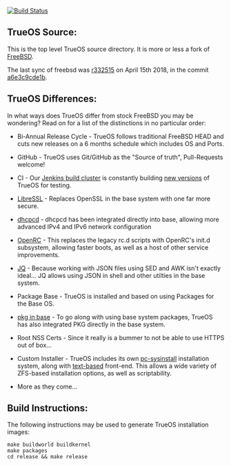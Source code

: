 [![Build Status](https://builds.ixsystems.com/jenkins/job/TrueOS%20-%20World%20CI/job/trueos-master/badge/icon)](https://builds.ixsystems.com/jenkins/job/TrueOS%20-%20World%20CI/job/trueos-master/)

TrueOS Source:
--------------

This is the top level TrueOS source directory. It is more or less a fork
of [FreeBSD](https://github.com/freebsd/freebsd).

The last sync of freebsd was [r332515](https://svnweb.freebsd.org/base/head/?pathrev=332515) on April 15th 2018, in the commit [a6e3c9cde1b](https://github.com/trueos/trueos/commit/a6e3c9cde1b).

TrueOS Differences:
--------------

In what ways does TrueOS differ from stock FreeBSD you may be wondering?
Read on for a list of the distinctions in no particular order:

* Bi-Annual Release Cycle - TrueOS follows traditional FreeBSD HEAD and cuts new releases
on a 6 months schedule which includes OS and Ports.

* GitHub - TrueOS uses Git/GitHub as the "Source of truth", Pull-Requests welcome!

* CI - Our [Jenkins build cluster](https://builds.ixsystems.com/jenkins/job/TrueOS%20-%20World%20CI/) is constantly building [new versions](https://builds.ixsystems.com/jenkins/job/TrueOS%20-%20World%20CI/job/trueos-master/) of TrueOS for testing.

* [LibreSSL](https://www.libressl.org/) - Replaces OpenSSL in the base system with one far more secure.

* [dhcpcd](https://github.com/rsmarples/dhcpcd) - dhcpcd has been integrated directly into base,
allowing more advanced IPv4 and IPv6 network configuration

* [OpenRC](https://github.com/openrc/openrc/) - This replaces the legacy rc.d scripts with
OpenRC's init.d subsystem, allowing faster boots, as well as a host of other service improvements.

* [JQ](https://stedolan.github.io/jq/) - Because working with JSON files using SED and AWK isn't exactly ideal... JQ allows using JSON in shell and other utilties in the base system.

* Package Base - TrueOS is installed and based on using Packages for the Base OS.

* [pkg in base](https://github.com/freebsd/pkg) - To go along with using base system packages,
TrueOS has also integrated PKG directly in the base system.

* Root NSS Certs - Since it really is a bummer to not be able to use HTTPS out of box...

* Custom Installer - TrueOS includes its own [pc-sysinstall](https://github.com/trueos/trueos/tree/trueos-master/usr.sbin/pc-sysinstall) installation system, along with
[text-based](https://github.com/trueos/trueos/tree/trueos-master/usr.sbin/pc-installdialog) front-end. This allows a wide variety of ZFS-based installation options, as well
as scriptability.

* More as they come...

Build Instructions:
--------------
The following instructions may be used to generate TrueOS installation
images:

```
make buildworld buildkernel
make packages
cd release && make release
```
